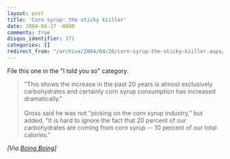 ```yaml
---
layout: post
title: 'Corn syrup: the sticky kiiller'
date: 2004-04-27 -0800
comments: true
disqus_identifier: 371
categories: []
redirect_from: "/archive/2004/04/26/corn-syrup-the-sticky-kiiller.aspx/"
---
```


File this one in the "I told you so" category.

> "This shows the increase in the past 20 years is almost exclusively
> carbohydrates and certainly corn syrup consumption has increased
> dramatically." \
> \
> Gross said he was not "picking on the corn syrup industry," but added,
> "It is hard to ignore the fact that 20 percent of our carbohydrates
> are coming from corn syrup -- 10 percent of our total calories."

*[Via [Boing
Boing](http://www.boingboing.net/2004/04/25/corn_syrup_the_stick.html)]*

